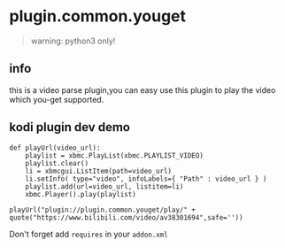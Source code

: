 # plugin.common.youget
> warning: python3 only!

## info
this is a video parse plugin,you can easy use this plugin to play the video which you-get supported.

## kodi plugin dev demo

```
def playUrl(video_url):
    playlist = xbmc.PlayList(xbmc.PLAYLIST_VIDEO)
    playlist.clear()
    li = xbmcgui.ListItem(path=video_url)
    li.setInfo( type="video", infoLabels={ "Path" : video_url } )
    playlist.add(url=video_url, listitem=li)
    xbmc.Player().play(playlist)

playUrl("plugin://plugin.common.youget/play/" + quote("https://www.bilibili.com/video/av38301694",safe=''))
```
Don't forget add `requires` in your `addon.xml`
